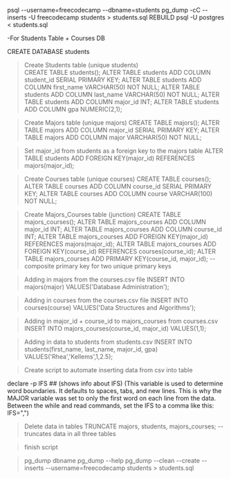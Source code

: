psql --username=freecodecamp --dbname=students
pg_dump -cC --inserts -U freecodecamp students > students.sql
REBUILD 
psql -U postgres < students.sql

-For Students Table + Courses DB

CREATE DATABASE students

> Create Students table		  (unique students) 	
CREATE TABLE students();
	ALTER TABLE students ADD COLUMN student_id SERIAL PRIMARY KEY;
	ALTER TABLE students ADD COLUMN first_name VARCHAR(50) NOT NULL;
	ALTER TABLE students ADD COLUMN last_name VARCHAR(50) NOT NULL;
	ALTER TABLE students ADD COLUMN major_id INT;
	ALTER TABLE students ADD COLUMN gpa NUMERIC(2,1);


> Create Majors table		  (unique majors) 
CREATE TABLE majors();
	ALTER TABLE majors ADD COLUMN major_id SERIAL PRIMARY KEY;
	ALTER TABLE majors ADD COLUMN major VARCHAR(50) NOT NULL;


> Set major_id from students as a foreign key to the majors table
	ALTER TABLE students ADD FOREIGN KEY(major_id) REFERENCES majors(major_id);
	
	
> Create Courses table		  (unique courses)
CREATE TABLE courses();
	ALTER TABLE courses ADD COLUMN course_id SERIAL PRIMARY KEY;
	ALTER TABLE courses ADD COLUMN course VARCHAR(100) NOT NULL;


> Create Majors_Courses table (junction)
CREATE TABLE majors_courses();
	ALTER TABLE majors_courses ADD COLUMN major_id INT;
	ALTER TABLE majors_courses ADD COLUMN course_id INT;
	ALTER TABLE majors_courses ADD FOREIGN KEY(major_id) REFERENCES majors(major_id);
	ALTER TABLE majors_courses ADD FOREIGN KEY(course_id) REFERENCES courses(course_id);
	ALTER TABLE majors_courses ADD PRIMARY KEY(course_id, major_id); --composite primary key for two unique primary keys

> Adding in majors from the courses.csv file 
INSERT INTO majors(major) VALUES('Database Administration');

> Adding in courses from the courses.csv file
INSERT INTO courses(course) VALUES('Data Structures and Algorithms'); 

> Adding in major_id + course_id to majors_courses from courses.csv
INSERT INTO majors_courses(course_id, major_id) VALUES(1,1); 

> Adding in data to students from students.csv 
INSERT INTO students(first_name, last_name, major_id, gpa) VALUES('Rhea','Kellems',1,2.5);

> Create script to automate inserting data from csv into table

declare -p IFS ## (shows info about IFS)
(This variable is used to determine word boundaries. It defaults to spaces, tabs, and new lines. 
This is why the MAJOR variable was set to only the first word on each line from the data. 
Between the while and read commands, set the IFS to a comma like this: IFS=",")

> Delete data in tables
TRUNCATE majors, students, majors_courses; -- truncates data in all three tables 

> finish script

> pg_dump dbname
	pg_dump --help
	pg_dump --clean --create --inserts --username=freecodecamp students > students.sql

